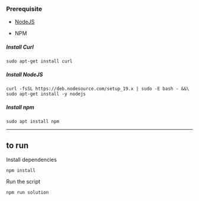 ### Prerequisite

- [NodeJS](https://nodejs.org/en/)

- NPM

##### Install Curl

```
sudo apt-get install curl
```

##### Install NodeJS

```
curl -fsSL https://deb.nodesource.com/setup_19.x | sudo -E bash - &&\
sudo apt-get install -y nodejs
```

##### Install npm
```
sudo apt install npm
```
_____________________

## to run

Install dependencies

```shell
npm install
```



Run the script

```
npm run solution
```

